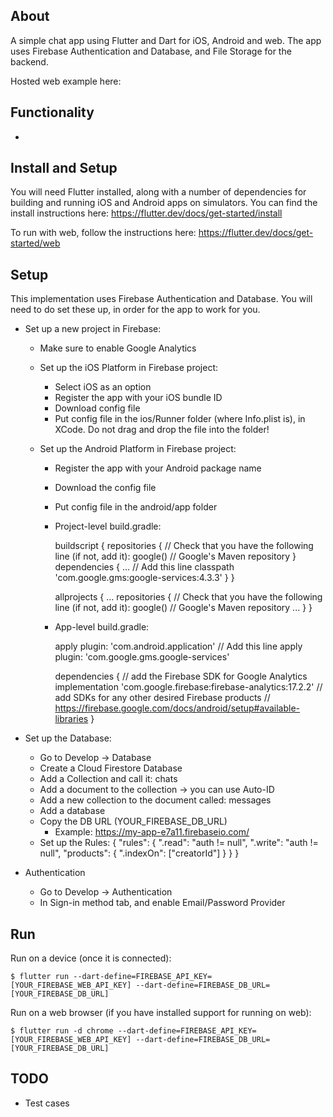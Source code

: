 ## About

A simple chat app using Flutter and Dart for iOS, Android and web. The app uses Firebase Authentication and Database, and File Storage for the backend.

Hosted web example here:

## Functionality

-

## Install and Setup

You will need Flutter installed, along with a number of dependencies for building and running iOS and Android apps on simulators. You can find the install instructions here: https://flutter.dev/docs/get-started/install

To run with web, follow the instructions here: https://flutter.dev/docs/get-started/web

## Setup

This implementation uses Firebase Authentication and Database. You will need to do set these up, in order for the app to work for you.

- Set up a new project in Firebase:

  - Make sure to enable Google Analytics

  - Set up the iOS Platform in Firebase project:

    - Select iOS as an option
    - Register the app with your iOS bundle ID
    - Download config file
    - Put config file in the ios/Runner folder (where Info.plist is), in XCode. Do not drag and drop the file into the folder!

  - Set up the Android Platform in Firebase project:

    - Register the app with your Android package name
    - Download the config file
    - Put config file in the android/app folder
    - Project-level build.gradle:

      buildscript {
      repositories {
      // Check that you have the following line (if not, add it):
      google() // Google's Maven repository
      }
      dependencies {
      ...
      // Add this line
      classpath 'com.google.gms:google-services:4.3.3'
      }
      }

      allprojects {
      ...
      repositories {
      // Check that you have the following line (if not, add it):
      google() // Google's Maven repository
      ...
      }
      }

    - App-level build.gradle:

      apply plugin: 'com.android.application'
      // Add this line
      apply plugin: 'com.google.gms.google-services'

      dependencies {
      // add the Firebase SDK for Google Analytics
      implementation 'com.google.firebase:firebase-analytics:17.2.2'
      // add SDKs for any other desired Firebase products
      // https://firebase.google.com/docs/android/setup#available-libraries
      }

* Set up the Database:

  - Go to Develop -> Database
  - Create a Cloud Firestore Database
  - Add a Collection and call it: chats
  - Add a document to the collection -> you can use Auto-ID
  - Add a new collection to the document called: messages

  * Add a database
  * Copy the DB URL (YOUR_FIREBASE_DB_URL)
    - Example: https://my-app-e7a11.firebaseio.com/
  * Set up the Rules:
    {
    "rules": {
    ".read": "auth != null",
    ".write": "auth != null",
    "products": {
    ".indexOn": ["creatorId"]
    }
    }
    }

* Authentication
  - Go to Develop -> Authentication
  - In Sign-in method tab, and enable Email/Password Provider

## Run

Run on a device (once it is connected):

    $ flutter run --dart-define=FIREBASE_API_KEY=[YOUR_FIREBASE_WEB_API_KEY] --dart-define=FIREBASE_DB_URL=[YOUR_FIREBASE_DB_URL]

Run on a web browser (if you have installed support for running on web):

    $ flutter run -d chrome --dart-define=FIREBASE_API_KEY=[YOUR_FIREBASE_WEB_API_KEY] --dart-define=FIREBASE_DB_URL=[YOUR_FIREBASE_DB_URL]

## TODO

- Test cases

